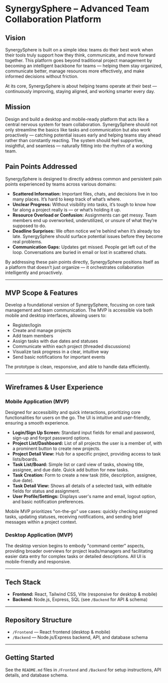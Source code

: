 # SynergySphere – Advanced Team Collaboration Platform

## Vision
SynergySphere is built on a simple idea: teams do their best work when their tools truly support how they think, communicate, and move forward together. This platform goes beyond traditional project management by becoming an intelligent backbone for teams — helping them stay organized, communicate better, manage resources more effectively, and make informed decisions without friction.

At its core, SynergySphere is about helping teams operate at their best — continuously improving, staying aligned, and working smarter every day.

## Mission
Design and build a desktop and mobile-ready platform that acts like a central nervous system for team collaboration. SynergySphere should not only streamline the basics like tasks and communication but also work proactively — catching potential issues early and helping teams stay ahead rather than constantly reacting. The system should feel supportive, insightful, and seamless — naturally fitting into the rhythm of a working team.

## Pain Points Addressed
SynergySphere is designed to directly address common and persistent pain points experienced by teams across various domains:

- **Scattered Information:** Important files, chats, and decisions live in too many places. It’s hard to keep track of what’s where.
- **Unclear Progress:** Without visibility into tasks, it’s tough to know how far along a project really is — or what’s holding it up.
- **Resource Overload or Confusion:** Assignments can get messy. Team members end up overworked, underutilized, or unsure of what they’re supposed to do.
- **Deadline Surprises:** We often notice we're behind when it’s already too late. SynergySphere should surface potential issues before they become real problems.
- **Communication Gaps:** Updates get missed. People get left out of the loop. Conversations are buried in email or lost in scattered chats.

By addressing these pain points directly, SynergySphere positions itself as a platform that doesn’t just organize — it orchestrates collaboration intelligently and proactively.

---

## MVP Scope & Features
Develop a foundational version of SynergySphere, focusing on core task management and team communication. The MVP is accessible via both mobile and desktop interfaces, allowing users to:

- Register/login
- Create and manage projects
- Add team members
- Assign tasks with due dates and statuses
- Communicate within each project (threaded discussions)
- Visualize task progress in a clear, intuitive way
- Send basic notifications for important events

The prototype is clean, responsive, and able to handle data efficiently.

---

## Wireframes & User Experience

### Mobile Application (MVP)
Designed for accessibility and quick interactions, prioritizing core functionalities for users on the go. The UI is intuitive and user-friendly, ensuring a smooth experience.

- **Login/Sign Up Screen:** Standard input fields for email and password, sign-up and forgot password options.
- **Project List/Dashboard:** List of all projects the user is a member of, with a prominent button to create new projects.
- **Project Detail View:** Hub for a specific project, providing access to task lists/boards.
- **Task List/Board:** Simple list or card view of tasks, showing title, assignee, and due date. Quick add button for new tasks.
- **Task Creation:** Form to create a new task (title, description, assignee, due date).
- **Task Detail View:** Shows all details of a selected task, with editable fields for status and assignment.
- **User Profile/Settings:** Displays user's name and email, logout option, and basic notification preferences.

Mobile MVP prioritizes "on-the-go" use cases: quickly checking assigned tasks, updating statuses, receiving notifications, and sending brief messages within a project context.

### Desktop Application (MVP)
The desktop version begins to embody "command center" aspects, providing broader overviews for project leads/managers and facilitating easier data entry for complex tasks or detailed descriptions. All UI is mobile-friendly and responsive.

---

## Tech Stack
- **Frontend:** React, Tailwind CSS, Vite (responsive for desktop & mobile)
- **Backend:** Node.js, Express, SQL (see `/Backend` for API & schema)

---

## Repository Structure
- `/Frontend` — React frontend (desktop & mobile)
- `/Backend` — Node.js/Express backend, API, and database schema

---

## Getting Started
See the `README.md` files in `/Frontend` and `/Backend` for setup instructions, API details, and database schema.
